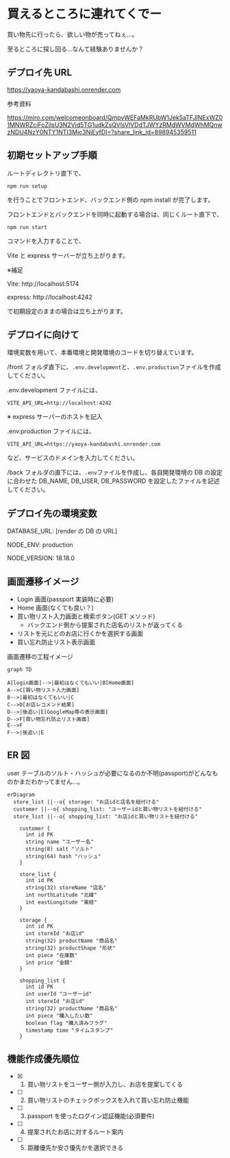 # 買えるところに連れてくでー

買い物先に行ったら、欲しい物が売ってねぇ…。

至るところに探し回る…なんて経験ありませんか？

## デプロイ先 URL

https://yaoya-kandabashi.onrender.com

参考資料

https://miro.com/welcomeonboard/QmpvWEFaMkRUbW1Jek5aTFJINExWZ01MNWRZcjFoZjlsU3N2Vjd5TG1udkZsQVlsVlVDdTJWYzRMdWVMdWhMQnwzNDU4NzY0NTY1NTI3Mjc3NjEyfDI=?share_link_id=898945359511

## 初期セットアップ手順

ルートディレクトリ直下で、

```
npm run setup
```

を行うことでフロントエンド、バックエンド側の npm install が完了します。

フロントエンドとバックエンドを同時に起動する場合は、同じくルート直下で、

```
npm run start
```

コマンドを入力することで、

Vite と express サーバーが立ち上がります。

※補足

Vite: http://localhost:5174

express: http://localhost:4242

で初期設定のままの場合は立ち上がります。

## デプロイに向けて

環境変数を用いて、本番環境と開発環境のコードを切り替えています。

/front フォルダ直下に、`.env.development`と、`.env.production`ファイルを作成してください。

.env.development ファイルには、

`VITE_API_URL=http://localhost:4242`

※ express サーバーのホストを記入

.env.production ファイルには、

`VITE_API_URL=https://yaoya-kandabashi.onrender.com`

など、サービスのドメインを入力してください。

/back フォルダの直下には、`.env`ファイルを作成し、各自開発環境の DB の設定に合わせた DB_NAME, DB_USER, DB_PASSWORD を設定したファイルを記述してください。

## デプロイ先の環境変数

DATABASE_URL: [render の DB の URL]

NODE_ENV: production

NODE_VERSION: 18.18.0

## 画面遷移イメージ

- Login 画面(passport 実装時に必要)
- Home 画面(なくても良い？)
- 買い物リスト入力画面と検索ボタン(GET メソッド)
  - バックエンド側から提案された店名のリストが返ってくる
- リストを元にどのお店に行くかを選択する画面
- 買い忘れ防止リスト表示画面

画面遷移の工程イメージ

```mermaid
graph TD

A[login画面]-->|最初はなくてもいい|B[Home画面]
A-->C[買い物リスト入力画面]
B-->|最初はなくてもいい|C
C-->D[お店レコメンド結果]
D-->|後追い|E[GoogleMap等の表示画面]
D-->F[買い物忘れ防止リスト画面]
E-->F
F-->|後追い|E

```

## ER 図

user テーブルのソルト・ハッシュが必要になるのか不明(passport)がどんなものかまだわかってません…。

```mermaid
erDiagram
  store_list ||--o{ storage: "お店idと店名を紐付ける"
  customer ||--o{ shopping_list: "ユーザーidと買い物リストを紐付ける"
  store_list ||--o{ shopping_list: "お店idと買い物リストを紐付ける"

    customer {
      int id PK
      string name "ユーザー名"
      string(8) salt "ソルト"
      string(64) hash "ハッシュ"
    }

    store_list {
      int id PK
      string(32) storeName "店名"
      int northLatitude "北緯"
      int eastLongitude "東経"
    }

    storage {
      int id PK
      int storeId "お店id"
      string(32) productName "商品名"
      string(32) productShape "形状"
      int piece "在庫数"
      int price "金額"
    }

    shopping_list {
      int id PK
      int userId "ユーザーid"
      int storeId "お店id"
      string(32) productName "商品名"
      int piece "購入したい数"
      boolean flag "購入済みフラグ"
      timestamp time "タイムスタンプ"
    }

```

## 機能作成優先順位

- [x] 1. 買い物リストをユーザー側が入力し、お店を提案してくる
- [ ] 2. 買い物リストのチェックボックスを入れて買い忘れ防止機能
- [ ] 3. passport を使ったログイン認証機能(必須要件)
- [ ] 4. 提案されたお店に対するルート案内
- [ ] 5. 距離優先か安さ優先かを選択できる
